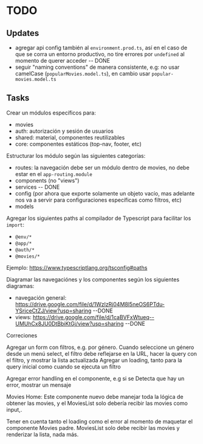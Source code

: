 # TODO


## Updates

- agregar api config también al `environment.prod.ts`, así en el caso de que se corra un entorno productivo, no tire errores por `undefined` al momento de querer acceder -- DONE
- seguir "naming conventions" de manera consistente, e.g: no usar camelCase (`popularMovies.model.ts`), en cambio usar `popular-movies.model.ts` 


## Tasks

Crear un módulos específicos para: 
- movies
- auth: autorización y sesión de usuarios
- shared: material, componentes reutilizables
- core: componentes estáticos (top-nav, footer, etc)



Estructurar los módulo según las siguientes categorías:
- routes: la navegación debe ser un módulo dentro de movies, no debe estar en el `app-routing.module` 
- components (no "views") 
- services -- DONE 
- config (por ahora que exporte solamente un objeto vacío, mas adelante nos va a servir para configuraciones específicas como filtros, etc) 
- models



Agregar los siguientes paths al compilador de Typescript para facilitar los `import`: 
- `@env/*`
- `@app/*`
- `@auth/*`
- `@movies/*`

Ejemplo: https://www.typescriptlang.org/tsconfig#paths



Diagramar las navegaciónes y los componentes según los siguientes diagramas:
- navegación general: https://drive.google.com/file/d/1WzlzRj04M8l5neOS6PTdu-YSrjceCtZJ/view?usp=sharing --DONE 
- views: https://drive.google.com/file/d/1caBVFxWtueq--UMUhCx8JU0DtBbiKtGj/view?usp=sharing --DONE

Correciones
<!-- -- en core-routing, usar redirectTo en lugar de cargar el component
-- en core config, cambiar Object por Object.freeze
-- buscar convenciones acerca de como/donde poner las interfaces,types y models
-- movies api key, debería guardar solo el valor, crear un interceptor
-- agregar tipado: movies: any; por Movies[]
-- que las movies carguen solas, sin el click -->
Agregar un form con filtros, e.g. por género. Cuando seleccione un género desde un menú select, el filtro debe reflejarse en la URL, hacer la query con el filtro, y mostrar la lista actualizada
Agregar un loading, tanto para la query inicial como cuando se ejecuta un filtro
<!-- -- Agregar un map al movies service y que me mapee el response.result -->
<!-- -- Agregar error handling en el servicio si se Detecta que hay un error, mostrar un mensaje -->
Agregar error handling en el componente, e.g si se Detecta que hay un error, mostrar un mensaje
<!-- Crear un component nuevo que haga de componente padre de MoviesList -->  
Movies Home: Este componente nuevo debe manejar toda la lógica de obtener las movies, y el MoviesList solo debería recibir las movies como input,.
<!-- Movies list: modificarle el change detection strategy a onPush -->
Tener en cuenta tanto el loading como el error al momento de maquetar el componente Movies padre. MoviesList solo debe recibir las movies y renderizar la lista, nada más.

